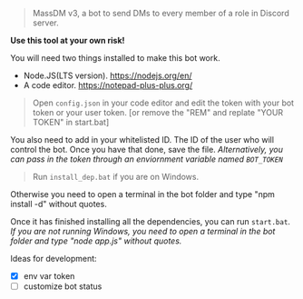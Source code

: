 
> MassDM v3, a bot to send DMs to every member of a role in Discord server.


**Use this tool at your own risk!**

You will need two things installed to make this bot work.

- Node.JS(LTS version). https://nodejs.org/en/
- A code editor. https://notepad-plus-plus.org/


> Open `config.json` in your code editor and edit the token with your bot token or your user token. [or remove the "REM" and replate "YOUR TOKEN" in start.bat]

You also need to add in your whitelisted ID. The ID of the user who will control the bot.
Once you have that done, save the file.
*Alternatively, you can pass in the token through an enviornment variable named `BOT_TOKEN`*


> Run `install_dep.bat` if you are on Windows.

Otherwise you need to open a terminal in the bot folder and type "npm install -d" without quotes.

Once it has finished installing all the dependencies, you can run `start.bat`.
*If you are not running Windows, you need to open a terminal in the bot folder and type "node app.js" without quotes.*



Ideas for development:
- [x] env var token
- [ ] customize bot status

